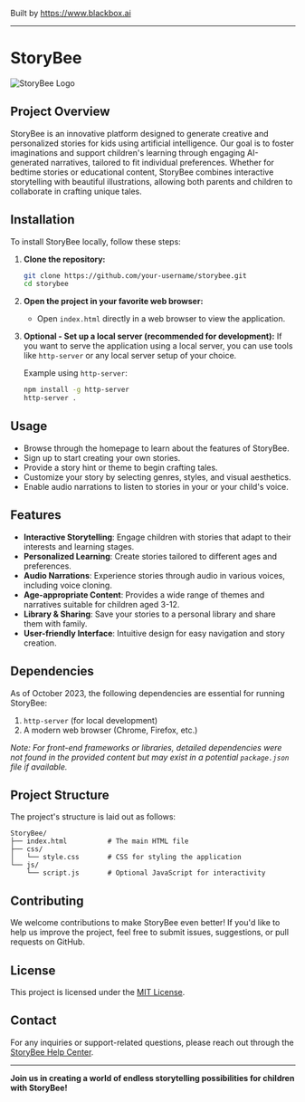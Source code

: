 
Built by https://www.blackbox.ai

---

# StoryBee

![StoryBee Logo](https://storybee.app/user-icon.png)

## Project Overview

StoryBee is an innovative platform designed to generate creative and personalized stories for kids using artificial intelligence. Our goal is to foster imaginations and support children's learning through engaging AI-generated narratives, tailored to fit individual preferences. Whether for bedtime stories or educational content, StoryBee combines interactive storytelling with beautiful illustrations, allowing both parents and children to collaborate in crafting unique tales.

## Installation

To install StoryBee locally, follow these steps:

1. **Clone the repository:**
   ```bash
   git clone https://github.com/your-username/storybee.git
   cd storybee
   ```

2. **Open the project in your favorite web browser:**
   - Open `index.html` directly in a web browser to view the application.

3. **Optional - Set up a local server (recommended for development):**
   If you want to serve the application using a local server, you can use tools like `http-server` or any local server setup of your choice.

   Example using `http-server`:
   ```bash
   npm install -g http-server
   http-server .
   ```

## Usage

- Browse through the homepage to learn about the features of StoryBee.
- Sign up to start creating your own stories.
- Provide a story hint or theme to begin crafting tales.
- Customize your story by selecting genres, styles, and visual aesthetics.
- Enable audio narrations to listen to stories in your or your child's voice.

## Features

- **Interactive Storytelling**: Engage children with stories that adapt to their interests and learning stages.
- **Personalized Learning**: Create stories tailored to different ages and preferences.
- **Audio Narrations**: Experience stories through audio in various voices, including voice cloning.
- **Age-appropriate Content**: Provides a wide range of themes and narratives suitable for children aged 3-12.
- **Library & Sharing**: Save your stories to a personal library and share them with family.
- **User-friendly Interface**: Intuitive design for easy navigation and story creation.

## Dependencies

As of October 2023, the following dependencies are essential for running StoryBee:

1. `http-server` (for local development)
2. A modern web browser (Chrome, Firefox, etc.)

*Note: For front-end frameworks or libraries, detailed dependencies were not found in the provided content but may exist in a potential `package.json` file if available.*

## Project Structure

The project's structure is laid out as follows:

```
StoryBee/
├── index.html          # The main HTML file
├── css/
│   └── style.css       # CSS for styling the application
└── js/
    └── script.js       # Optional JavaScript for interactivity
```

## Contributing

We welcome contributions to make StoryBee even better! If you'd like to help us improve the project, feel free to submit issues, suggestions, or pull requests on GitHub.

## License

This project is licensed under the [MIT License](LICENSE).

## Contact

For any inquiries or support-related questions, please reach out through the [StoryBee Help Center](https://storybee.app/help-center/).

---

**Join us in creating a world of endless storytelling possibilities for children with StoryBee!**